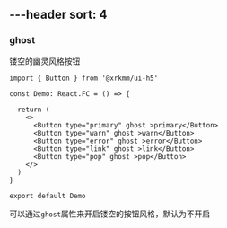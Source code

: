 ---header
sort: 4
---

### ghost
镂空的幽灵风格按钮

```tsx
import { Button } from '@xrkmm/ui-h5'

const Demo: React.FC = () => {

  return (
    <>
      <Button type="primary" ghost >primary</Button>
      <Button type="warn" ghost >warn</Button>
      <Button type="error" ghost >error</Button>
      <Button type="link" ghost >link</Button>
      <Button type="pop" ghost >pop</Button>
    </>
  )
}

export default Demo
```
可以通过`ghost`属性来开启镂空的按钮风格，默认为不开启
